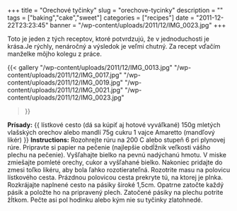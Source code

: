 +++
title = "Orechové tyčinky"
slug = "orechove-tycinky"
description = ""
tags = ["baking","cake","sweet"]
categories = ["recipes"]
date = "2011-12-22T23:23:45"
banner = "/wp-content/uploads/2011/12/IMG_0023.jpg"
+++

Toto je jeden z tých receptov, ktoré potvrdzujú, že v jednoduchosti je krása.Je rýchly, nenáročný a výsledok je veľmi chutný. Za recept vďačím manželke môjho kolegu z práce.

{{< gallery
    "/wp-content/uploads/2011/12/IMG_0013.jpg"
    "/wp-content/uploads/2011/12/IMG_0017.jpg"
    "/wp-content/uploads/2011/12/IMG_0019.jpg"
    "/wp-content/uploads/2011/12/IMG_0021.jpg"
    "/wp-content/uploads/2011/12/IMG_0023.jpg"
>}}

**Prísady:**
{{ lístkové cesto (dá sa kúpiť aj hotové vyváľkané)
150g mletých vlašských orechov alebo mandlí
75g cukru
1 vajce
Amaretto (mandľový likér) }}
**Instructions:**
Rozohrejte rúru na 200 C alebo stupeň 6 pri plynovej rúre. Pripravte si papier na pečenie (najlepšie
obdĺžnik veľkosti vášho plechu na pečenie). Vyšľahajte bielko na pevnú nadýchanú hmotu. V miske
zmiešajte pomleté orechy, cukor a vyšľahané bielko. Nakoniec pridajte do zmesi toľko likéru, aby
bola ľahko rozotierateľná. Rozotrite masu na polovicu lístkového cesta. Prázdnou polovicou cesta
prekryte tú, na ktorej je plnka. Rozkrájajte naplnené cesto na pásiky široké 1,5cm. Opatrne zatočte
každý pásik a položte ho na pripravený plech. Zatočené pásiky na plechu potrite žĺtkom. Pečte asi
pol hodinku alebo kým nie su tyčinky zlatohnedé.
